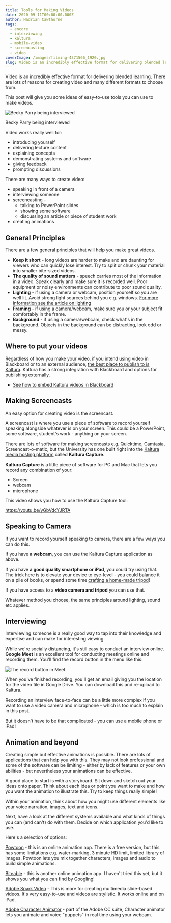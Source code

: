 ```yaml
---
title: Tools for Making Videos
date: 2020-09-11T00:00:00.000Z
author: Hadrian Cawthorne
tags:
  - encore
  - interviewing
  - kaltura
  - mobile-video
  - screencasting
  - video
coverImage: /images/filming-4371566_1920.jpg
slug: Video is an incredibly effective format for delivering blended learning. There are lots of reasons for creating video and many different formats to choose from. This post will give you some ideas of easy-to-use tools you can use to make videos.
---
```


Video is an incredibly effective format for delivering blended learning. There are lots of reasons for creating video and many different formats to choose from.

This post will give you some ideas of easy-to-use tools you can use to make videos.

![Becky Parry being interviewed](/images/IMG_20191004_143405-1024x768.jpg)

Becky Parry being interviewed

Video works really well for:

- introducing yourself
- delivering lecture content
- explaining concepts
- demonstrating systems and software
- giving feedback
- prompting discussions

There are many ways to create video:

- speaking in front of a camera
- interviewing someone
- screencasting -
    - talking to PowerPoint slides
    - showing some software
    - discussing an article or piece of student work
- creating animations

## General Principles

There are a few general principles that will help you make great videos.

- **Keep it short** - long videos are harder to make and are daunting for viewers who can quickly lose interest. Try to split or chunk your material into smaller bite-sized videos.
- **The quality of sound matters** - speech carries most of the information in a video. Speak clearly and make sure it is recorded well. Poor equipment or noisy environments can contribute to poor sound quality.
- **Lighting** \- if using a camera or webcam, position yourself so you are well lit. Avoid strong light sources behind you e.g. windows. [For more information see the article on lighting](https://edu-tel.group.shef.ac.uk/lighting-for-video/)
- **Framing** \- if using a camera/webcam, make sure you or your subject fit comfortably in the frame.
- **Background** - if using a camera/webcam, check what's in the background. Objects in the background can be distracting, look odd or messy.

## Where to put your videos

Regardless of how you make your video, if you intend using video in Blackboard or to an external audience, [the best place to publish to is Kaltura](https://www.sheffield.ac.uk/apse/digital/media). Kaltura has a strong integration with Blackboard and options for publishing externally.

- [See how to embed Kaltura videos in Blackboard](https://edu-tel.group.shef.ac.uk/embed-kaltura-video-in-blackboard/)

## Making Screencasts

An easy option for creating video is the screencast.

A screencast is where you use a piece of software to record yourself speaking alongside whatever is on your screen. This could be a PowerPoint, some software, student's work - anything on your screen.

There are lots of software for making screencasts e.g. Quicktime, Camtasia, Screencast-o-matic, but the University has one built right into the [Kaltura media hosting platform](https://www.sheffield.ac.uk/apse/digital/media) called **Kaltura Capture**.

**Kaltura Capture** is a little piece of software for PC and Mac that lets you record any combination of your:

- Screen
- webcam
- microphone

This video shows you how to use the Kaltura Capture tool:

https://youtu.be/yGbVdcYJRTA

## Speaking to Camera

If you want to record yourself speaking to camera, there are a few ways you can do this.

If you have **a webcam**, you can use the Kaltura Capture application as above.

If you have **a good quality smartphone or iPad**, you could try using that. The trick here is to elevate your device to eye-level - you could balance it on a pile of books, or spend some time [crafting a home-made tripod](https://www.google.com/search?q=makeshift+smartphone+tripod+&tbm=isch&ved=2ahUKEwi0qsbQ5tvrAhXIsRoKHSE6CpwQ2-cCegQIABAA&oq=makeshift+smartphone+tripod+&gs_lcp=CgNpbWcQAzIECCMQJ1DioQJY4qECYJGjAmgAcAB4AIABiQGIAYkBkgEDMC4xmAEAoAEBqgELZ3dzLXdpei1pbWfAAQE&sclient=img&ei=8aVYX_TtA8jjaqH0qOAJ&bih=937&biw=1920)!

If you have access to a **video camera and tripod** you can use that.

Whatever method you choose, the same principles around lighting, sound etc applies.

## Interviewing

Interviewing someone is a really good way to tap into their knowledge and expertise and can make for interesting viewing.

While we're socially distancing, it's still easy to conduct an interview online. **Google Meet** is an excellent tool for conducting meetings online and recording them. You'll find the record button in the menu like this:

![The record button in Meet.](images/2020-09-09-16_35_19-Window.png)

When you've finished recording, you'll get an email giving you the location for the video file in Google Drive. You can download this and re-upload to Kaltura.

Recording an interview face-to-face can be a little more complex if you want to use a video camera and microphone - which is too much to explain in this post.

But it doesn't have to be that complicated - you can use a mobile phone or iPad!

## Animation and beyond

Creating simple but effective animations is possible. There are lots of applications that can help you with this. They may not look professional and some of the software can be limiting - either by lack of features or your own abilities - but nevertheless your animations can be effective.

A good place to start is with a storyboard. Sit down and sketch out your ideas onto paper. Think about each idea or point you want to make and how you want the animation to illustrate this. Try to keep things really simple!

Within your animation, think about how you might use different elements like your voice narration, images, text and icons.

Next, have a look at the different systems available and what kinds of things you can (and can't) do with them. Decide on which application you'd like to use.

Here's a selection of options:

[Powtoon](https://www.powtoon.com/) - this is an online animation app. There is a free version, but this has some limitations e.g. water-marking, 3 minute HD limit, limited library of images. Powtoon lets you mix together characters, images and audio to build simple animations.

[Biteable](https://biteable.com/) \- this is another online animation app. I haven't tried this yet, but it shows you what you can find by Googling!

[Adobe Spark Video](https://spark.adobe.com/sp/) \- This is more for creating multimedia slide-based videos. It's very easy-to-use and videos are stylistic. It works online and on iPad.

[Adobe Character Animator](https://www.adobe.com/uk/products/character-animator.html) - part of the Adobe CC suite, Character animator lets you animate and voice "puppets" in real time using your webcam.
